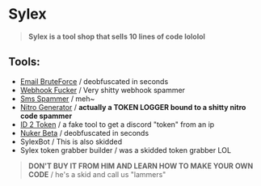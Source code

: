 
# Sylex

> **Sylex is a tool shop that sells 10 lines of code lololol**

## Tools:

- [Email BruteForce](https://github.com/zEncrypte/sylex-XDD/blob/main/Email_Brute_Force.py) / deobfuscated in seconds
- [Webhook Fucker](https://github.com/zEncrypte/sylex-XDD/blob/main/Webhook_Fucker_Tool.py) / Very shitty webhook spammer
- [Sms Spammer](https://github.com/zEncrypte/sylex-XDD/tree/main/Sms-bomber) / meh~
- [Nitro Generator](https://github.com/zEncrypte/sylex-XDD/blob/main/NitroGeneratorV4.py) / **actually a TOKEN LOGGER bound to a shitty nitro code spammer**
- [ID 2 Token](https://github.com/zEncrypte/sylex-XDD/blob/main/Webhook_Fucker_Tool.py) / a fake tool to get a discord "token" from an ip
- [Nuker Beta](https://github.com/zEncrypte/sylex-XDD/blob/main/Sylex_Nuker_Beta.js) / deobfuscated in seconds
- SylexBot / This is also skidded
- Sylex token grabber builder / was a skidded token grabber LOL

> **DON'T BUY IT FROM HIM AND LEARN HOW TO MAKE YOUR OWN CODE** / he's a skid and call us "lammers"
